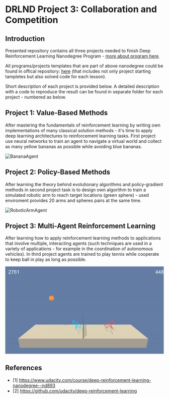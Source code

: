 
# DRLND Project 3: Collaboration and Competition

## Introduction

Presented repository contains all three projects needed to finish Deep Reinforcement Learning Nanodegree Program - [more about program here](https://www.udacity.com/course/deep-reinforcement-learning-nanodegree--nd893). 

All programs/projects templates that are part of above nanodegree could be found in offical repository: [here](https://github.com/udacity/deep-reinforcement-learning) (that includes not only project starting tampletes but also solved code for each lesson).

Short description of each project is provided below. A detailed description with a code to reproduce the result can be found in separate folder for each project - numbered as below.

## Project 1: Value-Based Methods

After mastering the fundamentals of reinforcement learning by writing own implementations of many classical solution methods - it's time to apply deep learning architectures to reinforcement learning tasks. First project use neural networks to train an agent to navigate a virtual world and collect as many yellow bananas as possible while avoiding blue bananas.

![BananaAgent](https://user-images.githubusercontent.com/10624937/42135619-d90f2f28-7d12-11e8-8823-82b970a54d7e.gif)

## Project 2: Policy-Based Methods

After learning the theory behind evolutionary algorithms and policy-gradient methods in second project task is to design own algorithm to train a simulated robotic arm to reach target locations (green sphere) - used enviroment provides 20 arms and spheres pairs at the same time.

![RoboticArmAgent](./Project2/Images/after.gif)

## Project 3: Multi-Agent Reinforcement Learning

After learning how to apply reinforcement learning methods to applications that involve multiple, interacting agents (such techniques are used in a variety of applications - for example in the coordination of autonomous vehicles). In third project agents are trained to play tennis while cooperate to keep ball in play as long as possible.

![TennisAgent](./Project3/Images/after.gif)

## References

- [1] https://www.udacity.com/course/deep-reinforcement-learning-nanodegree--nd893
- [2] https://github.com/udacity/deep-reinforcement-learning
